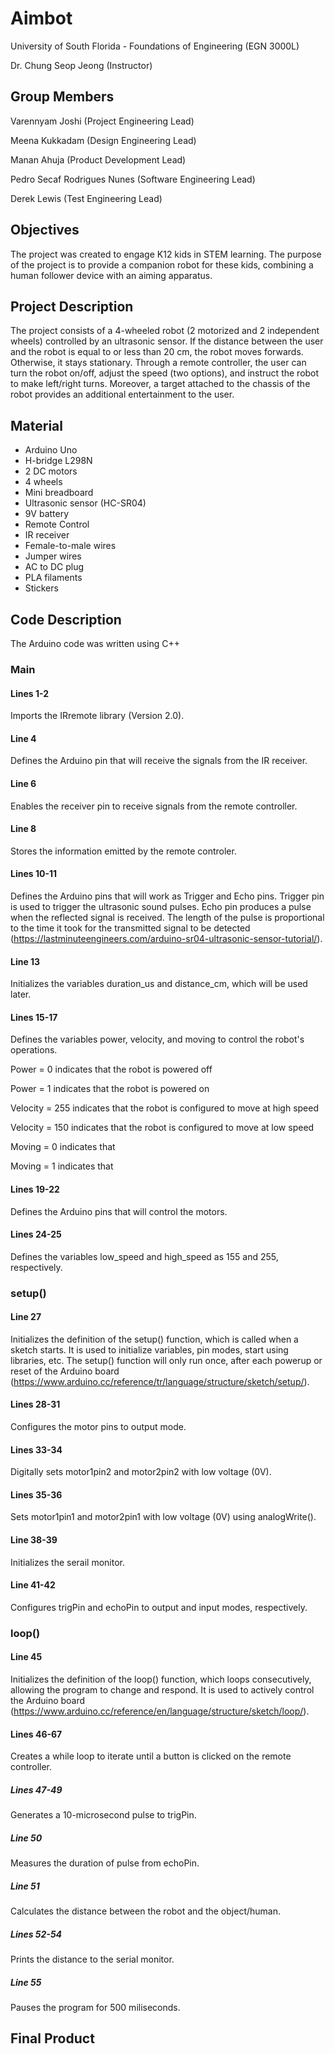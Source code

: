 # Aimbot

University of South Florida - Foundations of Engineering (EGN 3000L)

Dr. Chung Seop Jeong (Instructor)

## Group Members

Varennyam Joshi (Project Engineering Lead)

Meena Kukkadam (Design Engineering Lead)

Manan Ahuja (Product Development Lead)

Pedro Secaf Rodrigues Nunes (Software Engineering Lead)

Derek Lewis (Test Engineering Lead)

## Objectives

The project was created to engage K12 kids in STEM learning. The purpose of the project is to provide a companion robot for these kids, combining a human follower device with an aiming apparatus.

## Project Description

The project consists of a 4-wheeled robot (2 motorized and 2 independent wheels) controlled by an ultrasonic sensor. If the distance between the user and the robot is equal to or less than 20 cm, the robot moves forwards. Otherwise, it stays stationary. Through a remote controller, the user can turn the robot on/off, adjust the speed (two options), and instruct the robot to make left/right turns. Moreover, a target attached to the chassis of the robot provides an additional entertainment to the user.

## Material

- Arduino Uno
- H-bridge L298N
- 2 DC motors
- 4 wheels
- Mini breadboard
- Ultrasonic sensor (HC-SR04)
- 9V battery
- Remote Control
- IR receiver
- Female-to-male wires
- Jumper wires
- AC to DC plug
- PLA filaments
- Stickers

## Code Description

The Arduino code was written using C++

### Main

#### Lines 1-2

Imports the IRremote library (Version 2.0).

#### Line 4

Defines the Arduino pin that will receive the signals from the IR receiver.

#### Line 6

Enables the receiver pin to receive signals from the remote controller.

#### Line 8

Stores the information emitted by the remote controler.

#### Lines 10-11

Defines the Arduino pins that will work as Trigger and Echo pins. Trigger pin is used to trigger the ultrasonic sound pulses. Echo pin produces a pulse when the reflected signal is received. The length of the pulse is proportional to the time it took for the transmitted signal to be detected (https://lastminuteengineers.com/arduino-sr04-ultrasonic-sensor-tutorial/).

#### Line 13

Initializes the variables duration_us and distance_cm, which will be used later.

#### Lines 15-17

Defines the variables power, velocity, and moving to control the robot's operations.

Power = 0 indicates that the robot is powered off

Power = 1 indicates that the robot is powered on

Velocity = 255 indicates that the robot is configured to move at high speed

Velocity = 150 indicates that the robot is configured to move at low speed

Moving = 0 indicates that 

Moving = 1 indicates that

#### Lines 19-22

Defines the Arduino pins that will control the motors.

#### Lines 24-25

Defines the variables low_speed and high_speed as 155 and 255, respectively.

### setup()

#### Line 27

Initializes the definition of the setup() function, which is called when a sketch starts. It is used to initialize variables, pin modes, start using libraries, etc. The setup() function will only run once, after each powerup or reset of the Arduino board (https://www.arduino.cc/reference/tr/language/structure/sketch/setup/).

#### Lines 28-31

Configures the motor pins to output mode.

#### Lines 33-34

Digitally sets motor1pin2 and motor2pin2 with low voltage (0V).

#### Lines 35-36

Sets motor1pin1 and motor2pin1 with low voltage (0V) using analogWrite().

#### Line 38-39

Initializes the serail monitor.

#### Line 41-42

Configures trigPin and echoPin to output and input modes, respectively.

### loop()

#### Line 45

Initializes the definition of the loop() function, which loops consecutively, allowing the program to change and respond. It is used to actively control the Arduino board (https://www.arduino.cc/reference/en/language/structure/sketch/loop/).

#### Lines 46-67

Creates a while loop to iterate until a button is clicked on the remote controller.

##### Lines 47-49

Generates a 10-microsecond pulse to trigPin.

##### Line 50

Measures the duration of pulse from echoPin.

##### Line 51

Calculates the distance between the robot and the object/human.

##### Lines 52-54

Prints the distance to the serial monitor.

##### Line 55

Pauses the program for 500 miliseconds.

## Final Product
